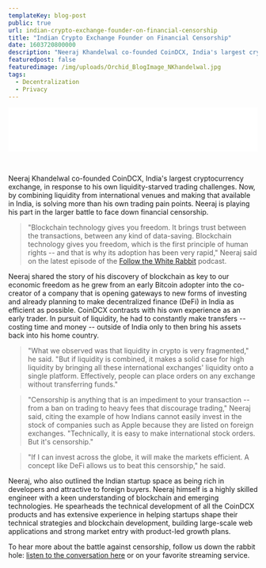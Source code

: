 ```yaml
---
templateKey: blog-post
public: true
url: indian-crypto-exchange-founder-on-financial-censorship
title: "Indian Crypto Exchange Founder on Financial Censorship"
date: 1603720800000
description: "Neeraj Khandelwal co-founded CoinDCX, India's largest cryptocurrency exchange, in response to his own liquidity-starved trading challenges."
featuredpost: false
featuredimage: /img/uploads/Orchid_BlogImage_NKhandelwal.jpg
tags:
  - Decentralization
  - Privacy
---
```

<iframe style="border: none" src="//html5-player.libsyn.com/embed/episode/id/16482224/height/90/theme/custom/thumbnail/yes/direction/backward/render-playlist/no/custom-color/060800/" height="90" width="100%" scrolling="no" allowfullscreen webkitallowfullscreen mozallowfullscreen oallowfullscreen msallowfullscreen></iframe>

&nbsp;

Neeraj Khandelwal co-founded CoinDCX, India's largest cryptocurrency exchange, in response to his own liquidity-starved trading challenges. Now, by combining liquidity from international venues and making that available in India, is solving more than his own trading pain points. Neeraj is playing his part in the larger battle to face down financial censorship.

> "Blockchain technology gives you freedom. It brings trust between the transactions, between any kind of data-saving. Blockchain technology gives you freedom, which is the first principle of human rights -- and that is why its adoption has been very rapid," Neeraj said on the latest episode of the [Follow the White Rabbit](https://www.orchid.com/podcast) podcast.

Neeraj shared the story of his discovery of blockchain as key to our economic freedom as he grew from an early Bitcoin adopter into the co-creator of a company that is opening gateways to new forms of investing and already planning to make decentralized finance (DeFi) in India as efficient as possible. CoinDCX contrasts with his own experience as an early trader. In pursuit of liquidity, he had to constantly make transfers -- costing time and money -- outside of India only to then bring his assets back into his home country.

> "What we observed was that liquidity in crypto is very fragmented," he said. "But if liquidity is combined, it makes a solid case for high liquidity by bringing all these international exchanges' liquidity onto a single platform. Effectively, people can place orders on any exchange without transferring funds."

> "Censorship is anything that is an impediment to your transaction -- from a ban on trading to heavy fees that discourage trading," Neeraj said, citing the example of how Indians cannot easily invest in the stock of companies such as Apple because they are listed on foreign exchanges. "Technically, it is easy to make international stock orders. But it's censorship."

> "If I can invest across the globe, it will make the markets efficient. A concept like DeFi allows us to beat this censorship," he said.

Neeraj, who also outlined the Indian startup space as being rich in developers and attractive to foreign buyers. Neeraj himself is a highly skilled engineer with a keen understanding of blockchain and emerging technologies. He spearheads the technical development of all the CoinDCX products and has extensive experience in helping startups shape their technical strategies and blockchain development, building large-scale web applications and strong market entry with product-led growth plans.

To hear more about the battle against censorship, follow us down the rabbit hole: [listen to the conversation here](https://www.orchid.com/podcast) or on your favorite streaming service.